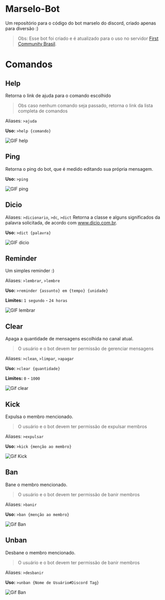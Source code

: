 # Marselo-Bot
Um repositório para o código do bot marselo do discord, criado apenas para diversão :)
> Obs: Esse bot foi criado e é atualizado para o uso no servidor [First Community Brasil](https://www.discord.com/invite/8JWEN4F).

# Comandos
## Help
Retorna o link de ajuda para o comando escolhido
>Obs caso nenhum comando seja passado, retorna o link da lista completa de comandos

Aliases: `>ajuda`

**Uso:** `>help {comando}`

![GIF help](https://media.giphy.com/media/oz8Ljz7yTAXoVUBvIt/giphy.gif)


## Ping
Retorna o ping do bot, que é medido editando sua própria mensagem.

**Uso:** `>ping`

![GIF ping](https://media.giphy.com/media/DrrCSqhabM3X52HAqV/giphy.gif)

## Dicio
Aliases: `>dicionario`, `>dc`, `>dict`
Retorna a classe e alguns significados da palavra solicitada, de acordo com www.dicio.com.br.

**Uso:** `>dict {palavra}`

![GIF dicio](https://media.giphy.com/media/OUUAzJDjqFtQYkNcvI/giphy.gif)


## Reminder
Um simples reminder :)

Aliases: `>lembrar`, `>lembre`

**Uso:** `>reminder {assunto} em {tempo} {unidade}`

**Limites:** `1 segundo` - `24 horas`

![GIF lembrar](https://media.giphy.com/media/tGCRNO6qGjn6j8sKo7/giphy.gif)

## Clear
Apaga a quantidade de mensagens escolhida no canal atual.

>O usuário e o bot devem ter permissão de gerenciar mensagens

Aliases: `>clean`, `>limpar`, `>apagar`

**Uso:** `>clear {quantidade}`

**Limites:** `0` - `1000`

![Gif clear](https://media.giphy.com/media/I6rPZmjh3XbRl8KW9G/giphy.gif)


## Kick
Expulsa o membro mencionado.
>O usuário e o bot devem ter permissão de expulsar membros

Aliases: `>expulsar`

**Uso:** `>kick {menção ao membro}`

![Gif Kick](https://media.giphy.com/media/5wk9OTL6zj09ryAM60/giphy.gif)

## Ban
Bane o membro mencionado.
>O usuário e o bot devem ter permissão de banir membros

Aliases: `>banir`

**Uso:** `>ban {menção ao membro}`

![Gif Ban](https://media.giphy.com/media/vjkEt6Y8lxRh8Zkzko/giphy.gif)

## Unban
Desbane o membro mencionado.
>O usuário e o bot devem ter permissão de banir membros

Aliases: `>desbanir`

**Uso:** `>unban {Nome de Usuário#Discord Tag}`

![Gif Ban](https://media.giphy.com/media/0KEDOpqtkbcnLEUjr5/giphy.gif)
